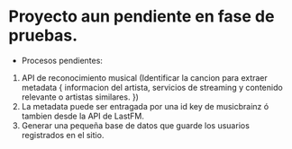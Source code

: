 # Proyecto aun pendiente en fase de pruebas.

- Procesos pendientes:

1. API de reconocimiento musical (Identificar la cancion para extraer metadata {
   informacion del artista, servicios de streaming y contenido relevante o artistas
   similares.
   })
2. La metadata puede ser entragada por una id key de musicbrainz ó tambien desde
   la API de LastFM.
3. Generar una pequeña base de datos que guarde los usuarios registrados en el sitio.
